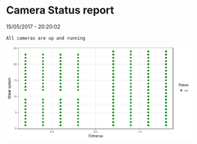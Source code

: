 Camera Status report
================
15/05/2017 - 20:20:02

    All cameras are up and running

![](camreport_files/figure-markdown_github/unnamed-chunk-2-1.png)
